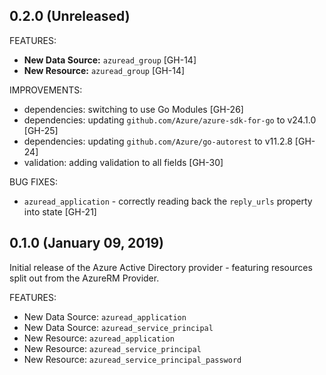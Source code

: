 ## 0.2.0 (Unreleased)

FEATURES:

* **New Data Source:** `azuread_group` [GH-14]
* **New Resource:** `azuread_group` [GH-14]

IMPROVEMENTS:

* dependencies: switching to use Go Modules [GH-26]
* dependencies: updating `github.com/Azure/azure-sdk-for-go` to v24.1.0 [GH-25]
* dependencies: updating `github.com/Azure/go-autorest` to v11.2.8 [GH-24]
* validation: adding validation to all fields [GH-30]

BUG FIXES:

* `azuread_application` - correctly reading back the `reply_urls` property into state [GH-21]


## 0.1.0 (January 09, 2019)

Initial release of the Azure Active Directory provider - featuring resources split out from the AzureRM Provider.

FEATURES:

* New Data Source: `azuread_application`
* New Data Source: `azuread_service_principal`
* New Resource: `azuread_application`
* New Resource: `azuread_service_principal`
* New Resource: `azuread_service_principal_password`
